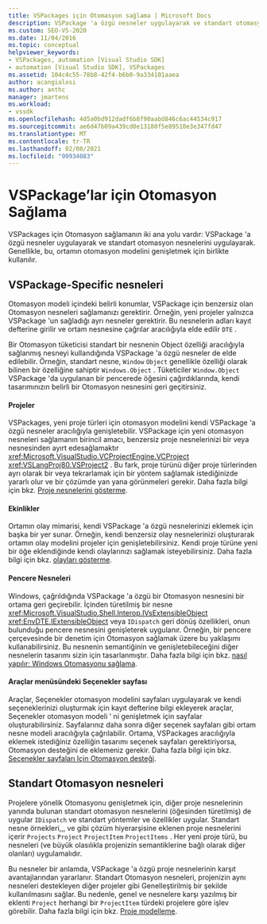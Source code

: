 ```yaml
---
title: VSPackages için Otomasyon sağlama | Microsoft Docs
description: VSPackage 'a özgü nesneler uygulayarak ve standart otomasyon nesnelerini uygulayarak VSPackages için nasıl Otomasyon sağlayacağınızı öğrenin.
ms.custom: SEO-VS-2020
ms.date: 11/04/2016
ms.topic: conceptual
helpviewer_keywords:
- VSPackages, automation [Visual Studio SDK]
- automation [Visual Studio SDK], VSPackages
ms.assetid: 104c4c55-78b8-42f4-b6b0-9a334101aaea
author: acangialosi
ms.author: anthc
manager: jmartens
ms.workload:
- vssdk
ms.openlocfilehash: 4d5a0bd912dadf6b8f90aabd846c6ac44534c917
ms.sourcegitcommit: ae6d47b09a439cd0e13180f5e89510e3e347fd47
ms.translationtype: MT
ms.contentlocale: tr-TR
ms.lasthandoff: 02/08/2021
ms.locfileid: "99934083"
---
```

# <a name="providing-automation-for-vspackages"></a>VSPackage’lar için Otomasyon Sağlama
VSPackages için Otomasyon sağlamanın iki ana yolu vardır: VSPackage 'a özgü nesneler uygulayarak ve standart otomasyon nesnelerini uygulayarak. Genellikle, bu, ortamın otomasyon modelini genişletmek için birlikte kullanılır.

## <a name="vspackage-specific-objects"></a>VSPackage-Specific nesneleri
 Otomasyon modeli içindeki belirli konumlar, VSPackage için benzersiz olan Otomasyon nesneleri sağlamanızı gerektirir. Örneğin, yeni projeler yalnızca VSPackage 'un sağladığı ayrı nesneler gerektirir. Bu nesnelerin adları kayıt defterine girilir ve ortam nesnesine çağrılar aracılığıyla elde edilir `DTE` .

 Bir Otomasyon tüketicisi standart bir nesnenin Object özelliği aracılığıyla sağlanmış nesneyi kullandığında VSPackage 'a özgü nesneler de elde edilebilir. Örneğin, standart nesne, `Window` `Object` genellikle özelliği olarak bilinen bir özelliğine sahiptir `Windows.Object` . Tüketiciler `Window.Object` VSPackage 'da uygulanan bir pencerede öğesini çağırdıklarında, kendi tasarımınızın belirli bir Otomasyon nesnesini geri geçitirsiniz.

#### <a name="projects"></a>Projeler
 VSPackages, yeni proje türleri için otomasyon modelini kendi VSPackage 'a özgü nesneler aracılığıyla genişletebilir. VSPackage için yeni otomasyon nesneleri sağlamanın birincil amacı, benzersiz proje nesnelerinizi bir veya nesnesinden ayırt edesağlamaktır <xref:Microsoft.VisualStudio.VCProjectEngine.VCProject> <xref:VSLangProj80.VSProject2> . Bu fark, proje türünü diğer proje türlerinden ayrı olarak bir veya tekrarlamak için bir yöntem sağlamak istediğinizde yararlı olur ve bir çözümde yan yana görünmeleri gerekir. Daha fazla bilgi için bkz. [Proje nesnelerini gösterme](../../extensibility/internals/exposing-project-objects.md).

#### <a name="events"></a>Ekinlikler
 Ortamın olay mimarisi, kendi VSPackage 'a özgü nesnelerinizi eklemek için başka bir yer sunar. Örneğin, kendi benzersiz olay nesnelerinizi oluşturarak ortamın olay modelini projeler için genişletebilirsiniz. Kendi proje türüne yeni bir öğe eklendiğinde kendi olaylarınızı sağlamak isteyebilirsiniz. Daha fazla bilgi için bkz. [olayları gösterme](../../extensibility/internals/exposing-events-in-the-visual-studio-sdk.md).

#### <a name="window-objects"></a>Pencere Nesneleri
 Windows, çağrıldığında VSPackage 'a özgü bir Otomasyon nesnesini bir ortama geri geçirebilir. İçinden türetilmiş bir nesne <xref:Microsoft.VisualStudio.Shell.Interop.IVsExtensibleObject> <xref:EnvDTE.IExtensibleObject> veya `IDispatch` geri dönüş özellikleri, onun bulunduğu pencere nesnesini genişleterek uygulanır. Örneğin, bir pencere çerçevesinde bir denetim için Otomasyon sağlamak üzere bu yaklaşımı kullanabilirsiniz. Bu nesnenin semantiğinin ve genişletebileceğini diğer nesnelerin tasarımı sizin için tasarlanmıştır. Daha fazla bilgi için bkz. [nasıl yapılır: Windows Otomasyonu sağlama](../../extensibility/internals/how-to-provide-automation-for-windows.md).

#### <a name="options-pages-on-the-tools-menu"></a>Araçlar menüsündeki Seçenekler sayfası
 Araçlar, Seçenekler otomasyon modelini sayfaları uygulayarak ve kendi seçeneklerinizi oluşturmak için kayıt defterine bilgi ekleyerek araçlar, Seçenekler otomasyon modeli ' ni genişletmek için sayfalar oluşturabilirsiniz. Sayfalarınız daha sonra diğer seçenek sayfaları gibi ortam nesne modeli aracılığıyla çağrılabilir. Ortama, VSPackages aracılığıyla eklemek istediğiniz özelliğin tasarımı seçenek sayfaları gerektiriyorsa, Otomasyon desteğini de eklemeniz gerekir. Daha fazla bilgi için bkz. [Seçenekler sayfaları Için Otomasyon desteği](../../extensibility/internals/automation-support-for-options-pages.md).

## <a name="standard-automation-objects"></a>Standart Otomasyon nesneleri
 Projelere yönelik Otomasyonu genişletmek için, diğer proje nesnelerinin yanında bulunan standart otomasyon nesnelerini (öğesinden türetilmiş) de uygular `IDispatch` ve standart yöntemler ve özellikler uygular. Standart nesne örnekleri,,, ve gibi çözüm hiyerarşisine eklenen proje nesnelerini içerir `Projects` `Project` `ProjectItem` `ProjectItems` . Her yeni proje türü, bu nesneleri (ve büyük olasılıkla projenizin semantiklerine bağlı olarak diğer olanları) uygulamalıdır.

 Bu nesneler bir anlamda, VSPackage 'a özgü proje nesnelerinin karşıt avantajlarından yararlanır. Standart Otomasyon nesneleri, projenizin aynı nesneleri destekleyen diğer projeler gibi Genelleştirilmiş bir şekilde kullanılmasını sağlar. Bu nedenle, genel ve nesnelere karşı yazılmış bir eklenti `Project` herhangi bir `ProjectItem` türdeki projelere göre işlev görebilir. Daha fazla bilgi için bkz. [Proje modelleme](../../extensibility/internals/project-modeling.md).
